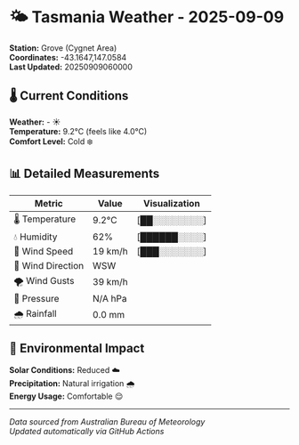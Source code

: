# 🌤️ Tasmania Weather - 2025-09-09

**Station:** Grove (Cygnet Area)  
**Coordinates:** -43.1647,147.0584  
**Last Updated:** 20250909060000

## 🌡️ Current Conditions

**Weather:** - ☀️  
**Temperature:** 9.2°C (feels like 4.0°C)  
**Comfort Level:** Cold ❄️

## 📊 Detailed Measurements

| Metric | Value | Visualization |
|--------|-------|---------------|
| 🌡️ Temperature | 9.2°C | [██░░░░░░░░] |
| 💧 Humidity | 62% | [██████░░░░] |
| 💨 Wind Speed | 19 km/h | [███░░░░░░░] |
| 🧭 Wind Direction | WSW | |
| 🌪️ Wind Gusts | 39 km/h | |
| 🔽 Pressure | N/A hPa | |
| 🌧️ Rainfall | 0.0 mm | |

## 🌱 Environmental Impact

**Solar Conditions:** Reduced ☁️  
**Precipitation:** Natural irrigation 🌧️  
**Energy Usage:** Comfortable 😌

---
*Data sourced from Australian Bureau of Meteorology*  
*Updated automatically via GitHub Actions*
